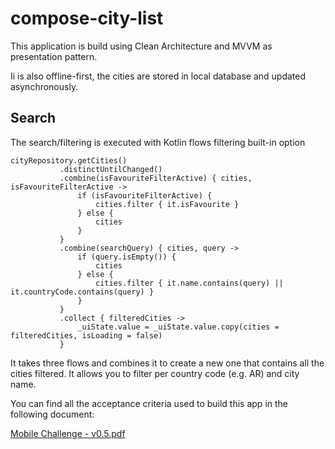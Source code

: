 # compose-city-list
 This application is build using Clean Architecture and MVVM as presentation pattern.
 
 Ii is also offline-first, the cities are stored in local database and updated asynchronously.

 ## Search 

 The search/filtering is executed with Kotlin flows filtering built-in option

 ``` koltin
cityRepository.getCities()
            .distinctUntilChanged()
            .combine(isFavouriteFilterActive) { cities, isFavouriteFilterActive ->
                if (isFavouriteFilterActive) {
                    cities.filter { it.isFavourite }
                } else {
                    cities
                }
            }
            .combine(searchQuery) { cities, query ->
                if (query.isEmpty()) {
                    cities
                } else {
                    cities.filter { it.name.contains(query) || it.countryCode.contains(query) }
                }
            }
            .collect { filteredCities ->
                _uiState.value = _uiState.value.copy(cities = filteredCities, isLoading = false)
            }
```

It takes three flows and combines it to create a new one that contains all the cities filtered. It allows you to filter per country code (e.g. AR) and city name.

You can find all the acceptance criteria used to build this app in the following document: 

[Mobile Challenge - v0.5.pdf](https://github.com/user-attachments/files/18423793/Mobile.Challenge.-.v0.5.pdf)
